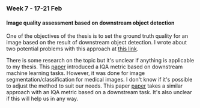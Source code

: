 ### Week 7 - 17-21 Feb

#### Image quality assessment based on downstream object detection
One of the objectives of the thesis is to set the ground truth quality for an image based on the result of downstream object detection. I wrote about two potential problems with this approach at [this link](../../Ideas/object_detection/object_detection.md).

There is some research on the topic but it's unclear if anything is applicable to my thesis. This [paper](https://arxiv.org/pdf/2108.04359) introduced a IQA metric based on downstream machine learning tasks. However, it was done for image segmentation/classification for medical images. I don't know if it's possible to adjust the method to suit our needs. This paper [paper](https://arxiv.org/pdf/2203.14258) takes a similar approach with an IQA metric based on a downstream task. It's also unclear if this will help us in any way.